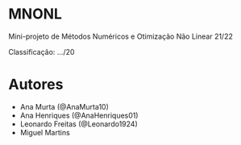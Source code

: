# MNONL

Mini-projeto de Métodos Numéricos e Otimização Não Linear 21/22

Classificação: .../20

# Autores

- Ana Murta (@AnaMurta10)
- Ana Henriques (@AnaHenriques01)
- Leonardo Freitas (@Leonardo1924)
- Miguel Martins
